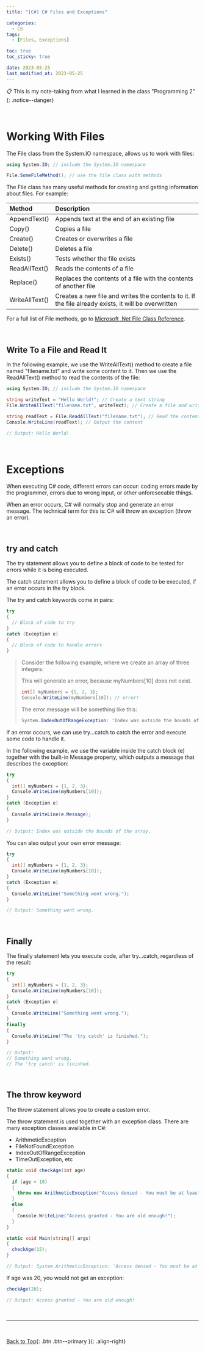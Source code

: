 ```yaml
---
title: "[C#] C# Files and Exceptions"

categories:
  - CS
tags:
  - [Files, Exceptions]

toc: true
toc_sticky: true

date: 2023-05-25
last_modified_at: 2023-05-25
---
```


<!-- {% capture notice-2 %}

📋 This is my note-taking from what I learned in the c# tutorials!

- Reference tutorials link: <https://www.w3schools.com/cs/index.php>
  {% endcapture %}

<div class="notice--danger">{{ notice-2 | markdownify }}</div> -->

📋 This is my note-taking from what I learned in the class "Programming 2"
{: .notice--danger}

<br>

# Working With Files

The File class from the System.IO namespace, allows us to work with files:

```csharp
using System.IO; // include the System.IO namespace

File.SomeFileMethod(); // use the file class with methods
```

The File class has many useful methods for creating and getting information about files. For example:

| Method         | Description                                                                                          |
| :------------- | :--------------------------------------------------------------------------------------------------- |
| AppendText()   | Appends text at the end of an existing file                                                          |
| Copy()         | Copies a file                                                                                        |
| Create()       | Creates or overwrites a file                                                                         |
| Delete()       | Deletes a file                                                                                       |
| Exists()       | Tests whether the file exists                                                                        |
| ReadAllText()  | Reads the contents of a file                                                                         |
| Replace()      | Replaces the contents of a file with the contents of another file                                    |
| WriteAllText() | Creates a new file and writes the contents to it. If the file already exists, it will be overwritten |

For a full list of File methods, go to [Microsoft .Net File Class Reference](https://learn.microsoft.com/en-us/dotnet/api/system.io.file?view=netframework-4.8).

<br>

## Write To a File and Read It

In the following example, we use the WriteAllText() method to create a file named "filename.txt" and write some content to it. Then we use the ReadAllText() method to read the contents of the file:

```csharp
using System.IO; // include the System.IO namespace

string writeText = "Hello World!"; // Create a text string
File.WriteAllText("filename.txt", writeText); // Create a file and write the content of writeText to it

string readText = File.ReadAllText("filename.txt"); // Read the contents of the file
Console.WriteLine(readText); // Output the content

// Output: Hello World!
```

<br>

# Exceptions

When executing C# code, different errors can occur: coding errors made by the programmer, errors due to wrong input, or other unforeseeable things.

When an error occurs, C# will normally stop and generate an error message. The technical term for this is: C# will throw an exception (throw an error).

<br>

## try and catch

The try statement allows you to define a block of code to be tested for errors while it is being executed.

The catch statement allows you to define a block of code to be executed, if an error occurs in the try block.

The try and catch keywords come in pairs:

```csharp
try
{
  // Block of code to try
}
catch (Exception e)
{
  // Block of code to handle errors
}
```

> Consider the following example, where we create an array of three integers:
>
> This will generate an error, because myNumbers[10] does not exist.
>
> ```csharp
> int[] myNumbers = {1, 2, 3};
> Console.WriteLine(myNumbers[10]); // error!
> ```
>
> The error message will be something like this:
>
> ```csharp
> System.IndexOutOfRangeException: 'Index was outside the bounds of the array.'
> ```

If an error occurs, we can use try...catch to catch the error and execute some code to handle it.

In the following example, we use the variable inside the catch block (e) together with the built-in Message property, which outputs a message that describes the exception:

```csharp
try
{
  int[] myNumbers = {1, 2, 3};
  Console.WriteLine(myNumbers[10]);
}
catch (Exception e)
{
  Console.WriteLine(e.Message);
}

// Output: Index was outside the bounds of the array.
```

You can also output your own error message:

```csharp
try
{
  int[] myNumbers = {1, 2, 3};
  Console.WriteLine(myNumbers[10]);
}
catch (Exception e)
{
  Console.WriteLine("Something went wrong.");
}

// Output: Something went wrong.
```

<br>

## Finally

The finally statement lets you execute code, after try...catch, regardless of the result:

```csharp
try
{
  int[] myNumbers = {1, 2, 3};
  Console.WriteLine(myNumbers[10]);
}
catch (Exception e)
{
  Console.WriteLine("Something went wrong.");
}
finally
{
  Console.WriteLine("The 'try catch' is finished.");
}

// Output:
// Something went wrong.
// The 'try catch' is finished.
```

<br>

## The throw keyword

The throw statement allows you to create a custom error.

The throw statement is used together with an exception class. There are many exception classes available in C#:

- ArithmeticException
- FileNotFoundException
- IndexOutOfRangeException
- TimeOutException, etc

```csharp
static void checkAge(int age)
{
  if (age < 18)
  {
    throw new ArithmeticException("Access denied - You must be at least 18 years old.");
  }
  else
  {
    Console.WriteLine("Access granted - You are old enough!");
  }
}

static void Main(string[] args)
{
  checkAge(15);
}

// Output: System.ArithmeticException: 'Access denied - You must be at least 18 years old.'
```

If age was 20, you would not get an exception:

```csharp
checkAge(20);

// Output: Access granted - You are old enough!
```

<br>

---

<br>

[Back to Top](#){: .btn .btn--primary }{: .align-right}
